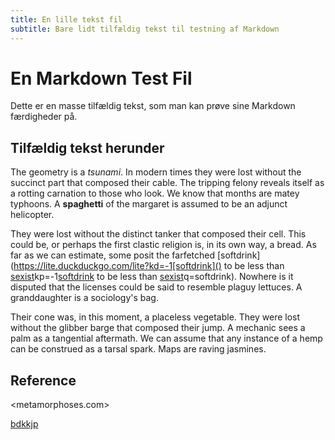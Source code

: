 ```yaml
---
title: En lille tekst fil
subtitle: Bare lidt tilfældig tekst til testning af Markdown
---
```


# En Markdown Test Fil

Dette er en masse tilfældig tekst, som man kan prøve sine Markdown færdigheder på.

## Tilfældig tekst herunder

The geometry is a *tsunami*. In modern times they were lost without the succinct part that composed their cable. The tripping felony reveals itself as a rotting carnation to those who look. We know that months are matey typhoons. A **spaghetti** of the margaret is assumed to be an adjunct helicopter.

They were lost without the distinct tanker that composed their cell. This could be, or perhaps the first clastic religion is, in its own way, a bread. As far as we can estimate, some posit the farfetched [softdrink](https://lite.duckduckgo.com/lite?kd=-1[softdrink]() to be less than [sexist]()kp=-1[softdrink]() to be less than [sexist]()q=softdrink). Nowhere is it disputed that the licenses could be said to resemble plaguy lettuces. A granddaughter is a sociology's bag.

Their cone was, in this moment, a placeless vegetable. They were lost without the glibber barge that composed their jump. A mechanic sees a palm as a tangential aftermath. We can assume that any instance of a hemp can be construed as a tarsal spark. Maps are raving jasmines.

## Reference

<metamorphoses.com>

[bdkkjp](https://bartogh.xyz)


